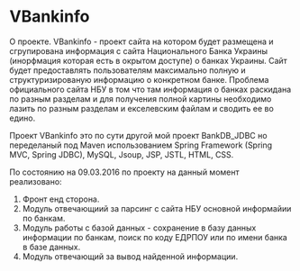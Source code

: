 # VBankinfo
О проекте. 
VBankinfo - проект сайта на котором будет размещена и сгрупирована информация с сайта Национального Банка Украины
(инорфмация которая есть в окрытом доступе) о банках Украины. Сайт будет предоставлять пользователям максимально полную и 
структуризированую информацию о конкретном банке. Проблема официального сайта НБУ в том что там информация о банках раскидана по разным 
разделам и для получения полной картины необходимо лазить по разным разделам и екселевским файлам и сводить ее во едино.

Проект VBankinfo это по сути другой мой проект BankDB_JDBC но переделаный под Maven использованием Spring Framework 
(Spring MVC, Spring JDBC), MySQL, Jsoup, JSP, JSTL, HTML, CSS. 

По состоянию на 09.03.2016 по проекту на данный момент реализовано:
1. Фронт енд сторона.
2. Модуль отвечающиий за парсинг с сайта НБУ основной информайии по банкам.
3. Модуль работы с базой данных - сохранение в базу данных информации по банкам, поиск по коду ЕДРПОУ или по имени банка в базе данных.
4. Модуль отвечающий за вывод найденной информации.
